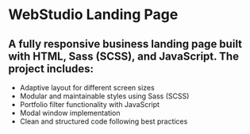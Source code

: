 <h1>WebStudio Landing Page</h1>
<h2>A fully responsive business landing page built with HTML, Sass (SCSS), and JavaScript. The project includes:</h2>
<ul>
<li>Adaptive layout for different screen sizes</li>
<li>Modular and maintainable styles using Sass (SCSS)</li>
<li>Portfolio filter functionality with JavaScript</li>
<li>Modal window implementation</li>
<li>Clean and structured code following best practices</li>
</ul>